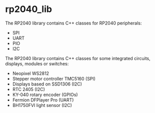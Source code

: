 # rp2040_lib
The RP2040 library contains C++ classes for RP2040 peripherals:
- SPI
- UART
- PIO
- I2C

The RP2040 library contains C++ classes for some integrated circuits, displays, modules or switches:
- Neopixel WS2812
- Stepper motor controller TMC5160 (SPI)
- Displays based on SSD1306 (I2C)
- RTC 2405 (I2C)
- KY-040 rotary encoder (GPIOs)
- Fermion DFPlayer Pro (UART)
- BH1750FVI light sensor (I2C)
